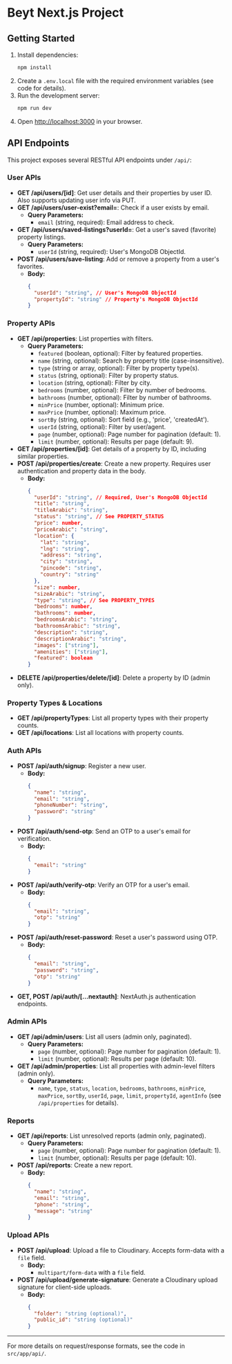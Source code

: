 # Beyt Next.js Project

## Getting Started

1. Install dependencies:
   ```bash
   npm install
   ```
2. Create a `.env.local` file with the required environment variables (see code for details).
3. Run the development server:
   ```bash
   npm run dev
   ```
4. Open [http://localhost:3000](http://localhost:3000) in your browser.

## API Endpoints

This project exposes several RESTful API endpoints under `/api/`:

### User APIs

- **GET /api/users/[id]**: Get user details and their properties by user ID. Also supports updating user info via PUT.
- **GET /api/users/user-exist?email=**: Check if a user exists by email.
  - **Query Parameters:**
    - `email` (string, required): Email address to check.
- **GET /api/users/saved-listings?userId=**: Get a user's saved (favorite) property listings.
  - **Query Parameters:**
    - `userId` (string, required): User's MongoDB ObjectId.
- **POST /api/users/save-listing**: Add or remove a property from a user's favorites.
  - **Body:**
    ```json
    {
      "userId": "string", // User's MongoDB ObjectId
      "propertyId": "string" // Property's MongoDB ObjectId
    }
    ```

### Property APIs

- **GET /api/properties**: List properties with filters.
  - **Query Parameters:**
    - `featured` (boolean, optional): Filter by featured properties.
    - `name` (string, optional): Search by property title (case-insensitive).
    - `type` (string or array, optional): Filter by property type(s).
    - `status` (string, optional): Filter by property status.
    - `location` (string, optional): Filter by city.
    - `bedrooms` (number, optional): Filter by number of bedrooms.
    - `bathrooms` (number, optional): Filter by number of bathrooms.
    - `minPrice` (number, optional): Minimum price.
    - `maxPrice` (number, optional): Maximum price.
    - `sortBy` (string, optional): Sort field (e.g., 'price', 'createdAt').
    - `userId` (string, optional): Filter by user/agent.
    - `page` (number, optional): Page number for pagination (default: 1).
    - `limit` (number, optional): Results per page (default: 9).
- **GET /api/properties/[id]**: Get details of a property by ID, including similar properties.
- **POST /api/properties/create**: Create a new property. Requires user authentication and property data in the body.
  - **Body:**
    ```json
    {
      "userId": "string", // Required, User's MongoDB ObjectId
      "title": "string",
      "titleArabic": "string",
      "status": "string", // See PROPERTY_STATUS
      "price": number,
      "priceArabic": "string",
      "location": {
        "lat": "string",
        "lng": "string",
        "address": "string",
        "city": "string",
        "pincode": "string",
        "country": "string"
      },
      "size": number,
      "sizeArabic": "string",
      "type": "string", // See PROPERTY_TYPES
      "bedrooms": number,
      "bathrooms": number,
      "bedroomsArabic": "string",
      "bathroomsArabic": "string",
      "description": "string",
      "descriptionArabic": "string",
      "images": ["string"],
      "amenities": ["string"],
      "featured": boolean
    }
    ```
- **DELETE /api/properties/delete/[id]**: Delete a property by ID (admin only).

### Property Types & Locations

- **GET /api/propertyTypes**: List all property types with their property counts.
- **GET /api/locations**: List all locations with property counts.

### Auth APIs

- **POST /api/auth/signup**: Register a new user.
  - **Body:**
    ```json
    {
      "name": "string",
      "email": "string",
      "phoneNumber": "string",
      "password": "string"
    }
    ```
- **POST /api/auth/send-otp**: Send an OTP to a user's email for verification.
  - **Body:**
    ```json
    {
      "email": "string"
    }
    ```
- **POST /api/auth/verify-otp**: Verify an OTP for a user's email.
  - **Body:**
    ```json
    {
      "email": "string",
      "otp": "string"
    }
    ```
- **POST /api/auth/reset-password**: Reset a user's password using OTP.
  - **Body:**
    ```json
    {
      "email": "string",
      "password": "string",
      "otp": "string"
    }
    ```
- **GET, POST /api/auth/[...nextauth]**: NextAuth.js authentication endpoints.

### Admin APIs

- **GET /api/admin/users**: List all users (admin only, paginated).
  - **Query Parameters:**
    - `page` (number, optional): Page number for pagination (default: 1).
    - `limit` (number, optional): Results per page (default: 10).
- **GET /api/admin/properties**: List all properties with admin-level filters (admin only).
  - **Query Parameters:**
    - `name`, `type`, `status`, `location`, `bedrooms`, `bathrooms`, `minPrice`, `maxPrice`, `sortBy`, `userId`, `page`, `limit`, `propertyId`, `agentInfo` (see `/api/properties` for details).

### Reports

- **GET /api/reports**: List unresolved reports (admin only, paginated).
  - **Query Parameters:**
    - `page` (number, optional): Page number for pagination (default: 1).
    - `limit` (number, optional): Results per page (default: 10).
- **POST /api/reports**: Create a new report.
  - **Body:**
    ```json
    {
      "name": "string",
      "email": "string",
      "phone": "string",
      "message": "string"
    }
    ```

### Upload APIs

- **POST /api/upload**: Upload a file to Cloudinary. Accepts form-data with a `file` field.
  - **Body:**
    - `multipart/form-data` with a `file` field.
- **POST /api/upload/generate-signature**: Generate a Cloudinary upload signature for client-side uploads.
  - **Body:**
    ```json
    {
      "folder": "string (optional)",
      "public_id": "string (optional)"
    }
    ```

---

For more details on request/response formats, see the code in `src/app/api/`.
